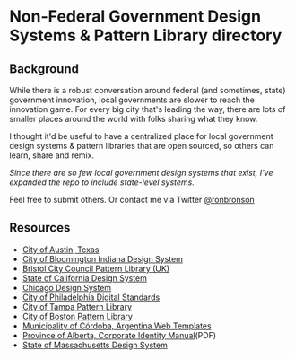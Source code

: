 # Non-Federal Government Design Systems & Pattern Library directory

## Background
While there is a robust conversation around federal (and sometimes, state) government innovation, local governments are slower to reach the innovation game. For every big city that's leading the way, there are lots of smaller places around the world with folks sharing what they know. 

I thought it'd be useful to have a centralized place for local government design systems & pattern libraries that are open sourced, so others can learn, share and remix. 

*Since there are so few local government design systems that exist, I've expanded the repo to include state-level systems.*

Feel free to submit others. Or contact me via Twitter [@ronbronson](http://twitter.com/ronbronson)

## Resources
- [City of Austin, Texas](https://github.com/cityofaustin/janis)
- [City of Bloomington Indiana Design System](https://github.com/City-of-Bloomington/design-system)
- [Bristol City Council Pattern Library (UK)](http://style.bristol.gov.uk/)
- [State of California Design System](https://designsystem.webstandards.ca.gov/)
- [Chicago Design System](https://design.chicago.gov/)
- [City of Philadelphia Digital Standards](http://standards.phila.gov/)
- [City of Tampa Pattern Library](https://www.tampagov.net/static/pattern-library/)
- [City of Boston Pattern Library](https://github.com/CityOfBoston/patterns)
- [Municipality of Córdoba, Argentina Web Templates](https://github.com/ModernizacionMuniCBA/guia-estilos-y-web)
- [Province of Alberta, Corporate Identity Manual](https://corporateidentity.alberta.ca/downloads/Alberta_Corporate_Identity_Manual.pdf)(PDF)
- [State of Massachusetts Design System](http://mayflower.digital.mass.gov/)
